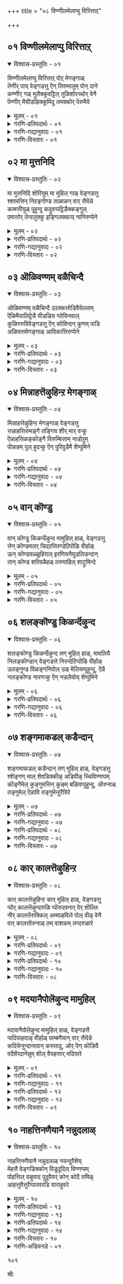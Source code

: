 +++
title = "०८ विण्णीलमेलाप्पु विरित्ताऱ्"

+++


## ०१ विण्णीलमेलाप्पु विरित्ताऱ्

<details open><summary>विश्वास-प्रस्तुतिः - ०१</summary>

विण्णीलमेलाप्पु विरित्ताऱ् पोऱ् मेगङ्गाळ्  
तॆणीर् पाय् वेङ्गडत्तु ऎन् तिरुमालुम् पोन् दाने  
कण्णीर् गळ् मुलैक्कूवट्टिल् तुळिशोरच्चोर् वेनै  
पॆण्णीर् मैयीडऴिक्कूमिदु तमक्कोर् पॆरुमैये
</details>

<details><summary>मूलम् - ०१</summary>

विण्णीलमेलाप्पु विरित्ताऱ् पोऱ् मेगङ्गाळ्  
तॆणीर् पाय् वेङ्गडत्तु ऎन् तिरुमालुम् पोन् दाने  
कण्णीर् गळ् मुलैक्कूवट्टिल् तुळिशोरच्चोर् वेनै  
पॆण्णीर् मैयीडऴिक्कूमिदु तमक्कोर् पॆरुमैये
</details>

<details><summary>गरणि-प्रतिपदार्थः - ०१</summary>

विण्=आकाशद, नीलम्=नीलिबण्णद, मेलाप्पु=मेलुकट्टन्नु, विरित्ताल् पोल्=बिव्वि हरडिद हागॆ \(इरुव\), मेघङ्गाळ्=मेघगळे, तॆळ्=तिळियाद, नीर्=तीर्थगळु, पाय्=हरियुव स्थळवाद, वेङ्गडत्तु=वॆङ्कटाचलदल्लि नॆलसिरुव ऎन्=नन्न, तिरुमालुम्=स्वामियु\(सर्वेश्वरनु\)पोन्दाने=बन्दनो? कण्णीर् हळ्=कण्णीर हनिगळु, मुलैक्कूवट्टिल्=मॊलॆगळ तुदिगळ मेलॆ, तुळिशोर=मूडिबरुवन्तॆ, शोर् वेनै=दुःखिसुत्तिरुव नन्न, पॆण् नीर् मै=हॆण्णुतनद, ईडु=अशक्तियन्नु, अऴिक्कूम्=अळिसि हाकुव, इदु=ई कार्य, तमक्कू-तमगॆ, ओर्=ऒन्दु, पॆरुमैये=महत्तादद्दो?
</details>

<details><summary>गरणि-गद्यानुवादः - ०१</summary>

आकाशक्कॆल्ला नीलिबण्णद मेलुकट्टन्नु बिच्चि हरडिद हागॆ इरुव मेघगळ्, तिळियाद तीर्थगळु हरियुव वॆङ्कटाचलदल्लि नॆलसिरुव नन्न स्वामियु बन्दनेनु? कण्णीरु मॊलॆगळ तुदिगळ मेलॆ हरिदु होगुवन्तॆ दुःखिसुत्तिरुव हॆण्णुतनद अशक्ततॆयन्नु तॊडॆदुहाकुव ई कॆलस तमगॆ दॊड्डदेनल्ल.\(१\)
</details>

<details><summary>गरणि-विस्तारः - ०१</summary>

गोदादेविगॆ आकाशद दिव्यवाद नीलियबण्ण अवळ भावीपतियाद भगवन्तन नॆनपन्नु तरुत्तदॆ. अवनल्लि अवळिगिरुव गाढवाद व्यामोह उम्मळिसुत्तदॆ. आकाशदल्लि हरडिरुव मेघगळन्नू नोडुत्ताळॆ. नीलगगनवन्नॆल्ला आवरिसि अदक्कॆ सुन्दरवाद मेलुकट्टन्नु कट्टिद हागॆ मेघगळु कण्डुबरुत्तवॆ. मेघगळन्नु कुरितु अवळु हेळुत्ताळॆ-

नीलगगनक्कॆ मेलुकट्टागि अदर अन्दवन्नु हॆच्चिसुव मेघगळे निम्मॊडनॆ नन्न ऒडॆयनाद वॆङ्कटापतियू बन्दिद्दानेनो? हॆण्णाद नन्न आशॆय पतिदेवनिगागि इल्लिय तनक हम्बलिसुत्ता, नन्न मॊलॆय कॊनॆगळू तॊयिदु तॊट्टिडुवन्तॆ धाराकारवागि कण्णीरु सुरिसुत्ता इरुव नन्नन्नु इष्टु गाढवागि परितपिसुवुदु अवनिगॆ साधुवे? कारुण्यनिधियॆम्ब अवन कीर्तिगॆ इदु तक्कद्दे? नन्न दुःखवन्नु नोडिकॊण्डु नीवादरू सुम्मनिद्दुबिडबहुदे? हॆण्णुतनद अशक्ततॆयन्नु तॊडॆदुहाकि अवळिगॆ ऒत्तासॆ माडुव कॆलस निमगागलि, भगवन्तनिगागलि दॊड्डदेनल्लवल्ला\!

९०
</details>


## ०२ मा मुत्तनिदि

<details open><summary>विश्वास-प्रस्तुतिः - ०२</summary>

मा मुत्तनिदि शॊरियुम् मा मुहिल् गाळ् वेङ्गडत्तु  
श्शामत्तिन् निऱङ्गॊण्ड ताळाळन् वार् त्तैयॆन्ने  
कामत्तीयुळ् पुहुन्दु कदुवप्पट्टिडैक्कङ्गुल्  
एमात्तोर् तॆन्ऱलुक्कु इङ्गिलक्काय् नानिरुप्पेने
</details>

<details><summary>मूलम् - ०२</summary>

मा मुत्तनिदि शॊरियुम् मा मुहिल् गाळ् वेङ्गडत्तु  
श्शामत्तिन् निऱङ्गॊण्ड ताळाळन् वार् त्तैयॆन्ने  
कामत्तीयुळ् पुहुन्दु कदुवप्पट्टिडैक्कङ्गुल्  
एमात्तोर् तॆन्ऱलुक्कु इङ्गिलक्काय् नानिरुप्पेने
</details>

<details><summary>गरणि-प्रतिपदार्थः - ०२</summary>

मा=श्रेष्ठवाद, मुत्तम्=मुत्तुगळन्नू, निदि=चिन्नवन्न्, शॊरियुम्=सुरिसुव, मा=महा, मुहिल् हाळ्=मुगिलुगळे, वेङ्गडत्तु=वॆङ्खटाचलद, शामत्तिन्=श्यामलद, निऱम् कॊण्ड=बण्णवुळ्ळ, ताळाळन्=अप्रतिम साहसिय, वार् त्तै=वर्तमान, ऎन्ने=एनादरू उण्टे?कामम्=आशॆयॆम्ब, तीयुळ्=बॆङ्कियल्लि, पुहुन्दु=प्रवेहिसि, कदुवप्पट्टु=हिंसिसल्पट्टु, इडै=नडु, कङ्गुल्=रात्रिय, एमत्तु=यामदल्लि, ओर्=ऒन्दु, तॆन्ऱलुक्कू=दक्षिणद मन्दमारुतक्कॆ, इङ्गु=इल्लि, इलक्कु=गुरि, आय्=आगि, नान्=नानु, इरुप्पेने=इरुवॆनल्ला\!
</details>

<details><summary>गरणि-गद्यानुवादः - ०२</summary>

श्रेष्ठवाद मुत्तुगळन्नू चिन्नवन्नू सुरिसुव महामुगिलुगळे वॆङ्कटाचलद श्यामलवर्णद अप्रतिमसाहसिय समाचारवेनादरू उण्टे? कामवॆम्ब बॆङ्कियल्लि नुग्गि, अदरिन्द हिंसिसल्पट्टु, नडुरात्रिय यामदल्लि तॆङ्कण तङ्गाळिगॆ गुरियागि इल्लि नानु इरुवॆनल्ला\!\(२\)
</details>

<details><summary>गरणि-विस्तारः - ०२</summary>

मुगिलिनदु सञ्चरिसुव स्वभाव. यावॊन्दु कडॆयल्लू अदु निलुकडॆयागि निल्लुवुदल्ल. ऎत्तरवाद पर्वतशिखरगळु. सॊम्पागि बॆळॆदु निन्तिरुव काडुगळू तोपुगळू अदक्कॆ मैत्रि. आ प्रदेशगळल्लि स्वल्पकाल तङ्गिद्दो इल्लवॆ अवुगळ मेलॆ निधानवागि चलिसियो तम्मल्लि तुम्बिकॊण्डिरुव नीरिन बहुभागवन्नु अवुगळ मेलॆ कुम्मारिसिबिडुवुदु अवुगळल्लि अदक्किरुव मैत्रिय कुरुहु. समुद्रद मेलॆ मुगिलु सुरिसुव दॊड्डदॊड्ड नीरिन हनिगळे मुत्तुगळागुवुवु. मुगिलु सुरिसुव सुरिमळॆ, बिरुमळॆगळिन्द भूमि सस्यसमृद्दवागुवुदु. “मुगिलु मुत्तुगळन्नू चिन्नवन्नू सुरिसुवुदु”ऎन्दु हेळुवुदु इदरिन्दले.

मळॆयमोड श्यामलवण्णवुळ्ळद्दु. भगवन्तन बण्णवू श्यामल अवनन्नु “मेघश्याम”ऎन्नुवुदु इदरिन्दले. मिञ्चु, गुडुगु, सिडिलु मळॆगळन्नु हॊत्तु, तनगॆइष्टबन्द कडॆगळल्लि सुरिसि, साहस माडुवुदु मुगिलु. अप्रतिम साहसगळन्नु नडसुत्ता भगवन्तनु विस्मयकारि ऎन्निसुत्तानॆ. हीगॆ भगवन्तनू कार्मुगिलू साम्यगळन्नु पडॆदिरुव गॆळॆयरन्तॆ.

कार्मुगिलु वॆङ्कटावलद मेलॆयू हादु होगुवुदु, दिट, आग

९१

अदु वॆङ्कटाचलनिलयनू, श्यामल वर्णदवनू, अनुपम साहसियू आद भगवन्तन समाचारवन्नु तिळिदे तिळियुवुदु ऎन्दु गोदादेविय नम्बिकॆ. मुगिलन्नु केळुत्ताळॆ- कार्मुगिले, नानु वॆङ्कटाचलपतियन्नु आशिसिद्देनॆ. अवन विरहदिन्द कामाग्नियल्लि नडुरात्रियवरॆगू बॆन्दु बसवळियुत्तेनॆ. आ बळिक तॆङ्कणद तङ्गाळिगॆ मैयॊड्डि बाधॆपडुत्तेनॆ. नन्न ई अवस्थॆयिन्द नीनु मरुकगॊळ्ळुवुदिल्लवे? ननगॆ वॆङ्कटाचलपतिय समाचारवन्नु हेळलारॆया? नन्न बाधॆयन्नु वॆङ्कटाचलपतिगॆ तिळिसि, नाविब्बरू कूडुवन्तॆ ननगॆ उपकार माडलारॆया?
</details>


## ०३ ऒळिवण्णम् वळैचिन्दै

<details open><summary>विश्वास-प्रस्तुतिः - ०३</summary>

ऒळिवण्णम् वळैचिन्दै उऱक्कत्तोडिवैयॆल्लाम्  
ऎळिमैयालिट्टॆन्नै यीडऴिय प्पोयिनवाल्  
कुळिररुविवेङ्गडत्तु ऎन् कोविन्दन् कुणम् पाडि  
अळियत्तमेगङ्गाळ् आविकात्तिरुप्पेने
</details>

<details><summary>मूलम् - ०३</summary>

ऒळिवण्णम् वळैचिन्दै उऱक्कत्तोडिवैयॆल्लाम्  
ऎळिमैयालिट्टॆन्नै यीडऴिय प्पोयिनवाल्  
कुळिररुविवेङ्गडत्तु ऎन् कोविन्दन् कुणम् पाडि  
अळियत्तमेगङ्गाळ् आविकात्तिरुप्पेने
</details>

<details><summary>गरणि-प्रतिपदार्थः - ०३</summary>

ऒळि=देहकान्तियू, वण्णम्=मैबण्णवू, वळै=कैबळॆगळू, चिन्दै=मनस्सू\(चिन्तनवू\), उऴक्कत्तोडु=निद्दॆयू सह, इवै=इवुगळु, ऎल्लाम्=ऎल्लवू, ऎळिमैयाल्=नन्न दीनतॆयिन्द, ऎन्नै=नन्नन्नु, इट्टु=निर्लक्षिसि, ईडु=नन्न सामर्थ्यवन्नु, अऴिय=अळियुवन्तॆ माडि, पोयिन=होगिबिट्टवु, आल्=नीरिन, कुळिर्=तम्पाद, अरुवि=जलपातगळुळ्ळ, वेङ्गडत्तु=वॆङ्कटाचलद,ऎन्=नन्न,कोविन्दन्=गोविन्दन, कुणम्=कल्याणगुणगळन्नु, पाडि=हाडिकॊण्डु, अळियत्त=अनुग्रहिसबल्ल, मेगङ्गाळ्=मेघगळे, आवि=जीववन्नु, कात्तिरुप्पेने=उळिसिकॊण्डिरुवॆनल्ला\!
</details>

<details><summary>गरणि-गद्यानुवादः - ०३</summary>

करुणॆयन्नु तोरबल्ल मेघगळे, देहकान्तियू मैबण्णवू, कैबळॆगळू, मनस्सू, निद्दॆयू-इवॆल्लवू नन्न दीनतॆयिन्द नन्नन्नु निर्लक्षिसि, नन्न शक्तिगुन्दिसि होगिबिट्टवु. तम्पाद नीरिन जलपातगळिरुव वॆङ्कटाचलद नन्न गोविन्दन कल्याणगुणगळन्नु हाडिकॊण्डु नन्न जीववन्नु उळिसिकॊण्डिरुवॆनल्ला\!\(३\)
</details>

<details><summary>गरणि-विस्तारः - ०३</summary>

मेघगळल्लि तेव तुम्बिदॆ. तेववन्नु आर्द्रतॆ ऎन्नुत्तारॆ. दयॆयन्नु तेवक्कॆ होलिसुत्तारॆ. आद्दरिन्द मेघगळु दयार्द्र हृदयवुळ्ळवु. भगवन्तनु दयापरिपूर्णनु. आद्दरिन्द, अवनू परिपूर्णदायार्द्र हृदयनु. मेघगळु अवन प्रतिनिधियागि मॆरॆयुत्तवॆ ऎन्दु गोदादेविय नम्बिकॆ.

गोदादेवि हेळुत्ताळॆ- दयार्द्र मेघगळे, भगवन्तनन्ने मदुवॆयागुवॆनॆम्ब महदाशॆयू अदु इन्नू कैगूडलिल्लवॆम्ब

९२

कडु सङ्कटवू नन्न मनस्सन्नु कुग्गिसिबिट्टिवॆ. मैबण्ण कुन्दिदॆ; कान्ति कन्दिदॆ, देह कृशवागिदॆ. नन्न कैबळॆगळु जारिबीळुत्तिवॆ. हीगॆ, नन्नन्नु दीनतॆयल्लू अशक्ततॆयल्लियू मुळुगिसिबिट्टु, नन्न जीवनक्कॆ उत्तेजन कॊडबहुदाद ऎल्ल शक्तिगळू नन्नन्नु निर्लक्षिसि, बिट्टुहोगिवॆ. वॆङ्कटाचलद भव्यप्रकृति सौन्दर्यद नडुवॆ शान्तवागि आनन्दवागि नॆलसिरुव नन्न प्रेमद मूर्तियाद गोविन्दन गुणगान माडिकॊण्डु ई नन्न जीववन्नु बिगिहिडिदु इट्टुकॊण्डिद्देनॆ. मेघगळे, नीनु सर्वदा कारुण्य मूर्तिगळु. नन्न ई दुस्थितियन्नु भगवन्तनल्लि अरिकॆ माडबारदे? ननगॆ अवनु ऒलियुवन्तॆ माडबारदे?
</details>


## ०४ मिन्नाहत्तॆऴुहिन्ऱ मेगङ्गाळ्

<details open><summary>विश्वास-प्रस्तुतिः - ०४</summary>

मिन्नाहत्तॆऴुहिन्ऱ मेगङ्गाळ् वेङ्गडत्तु  
त्तन्नाहत्तिरुमङ्गै तङ्गिय शीर् मार् वऱ्कु  
ऎन्नाहत्तिळङ्कॊङ्गै विरुम्बित्ताम् नाडोऱुम्  
पॊन्नाहम् पुल् हुदऱ्कु ऎन् पुरिवुडैमै शॆप्पुमिने
</details>

<details><summary>मूलम् - ०४</summary>

मिन्नाहत्तॆऴुहिन्ऱ मेगङ्गाळ् वेङ्गडत्तु  
त्तन्नाहत्तिरुमङ्गै तङ्गिय शीर् मार् वऱ्कु  
ऎन्नाहत्तिळङ्कॊङ्गै विरुम्बित्ताम् नाडोऱुम्  
पॊन्नाहम् पुल् हुदऱ्कु ऎन् पुरिवुडैमै शॆप्पुमिने
</details>

<details><summary>गरणि-प्रतिपदार्थः - ०४</summary>

मिन्=मिञ्चु, आहत्तु=देहदल्लि, ऎऴुहिन्ऱ=काणिसुव, मेघङ्गाळ्=मेघगळे, वेङ्गडत्तु=वॆङ्कटाचलदल्लि, तन्=तन्न, आहम्=हृदय\(वक्षस्थलदल्लि\), तिरुमङ्गै=श्रीदेवियु, तङ्गिय=नॆलसिरुव, शीर्=श्रेष्ठवाद, मार् वऱ्कु=ऎदॆयुळ्ळ स्वामिगॆ, ऎन्=नन्न, आहत्तु=ऎदॆय, इळ=ऎळॆय, कॊङ्गै=मॊलॆगळु, ताम्=तावु, विरुम्बि=आशॆयिन्द, नाळ् तोऱुम्=दिनदिनवू, पॊन्=सॊबगिनिन्द कूडिद, आहम्=ऎदॆयॊडनॆ, पुल् हुदऱ्कु=ऒन्दागिसुव विषयदल्लि, ऎन्=नन्न, पुरिवुडैमै=आशॆयॆम्बुदन्नु, शॆप्पुमिने=हेळिरि.
</details>

<details><summary>गरणि-गद्यानुवादः - ०४</summary>

देहदल्लि मिञ्चन्नु तोर्पडिसुव मेघगळे, वॆङ्कटाचलदल्लि तन्न वक्षस्थलदल्लि श्रीदेवि नॆलसिरुव श्रेष्ठवाद ऎदॆयुळ्ळ स्वामिगॆ नन्न ऎदॆय ऎळॆय मॊलॆगळु आशॆयिन्द दिनदिनवू, सॊबगिनिन्द कूडिद ऎदॆयॊडनॆ कूडिसबेकॆन्दु नन्न आशॆयॆम्बुदन्नु तिळियपडिसिरि.\(४\)
</details>

<details><summary>गरणि-विस्तारः - ०४</summary>

गोदादेवि मेघगळन्नु प्रार्थिसुत्ताळॆ- मिञ्चन्नु हॊळॆसुव मेघगळे, वॆङ्कटाचलदल्लि नॆलसिरुव भगवन्तनु श्रीदेवियन्ने तन्न वक्षस्थलदल्लि इरिसिकॊण्डु अदर श्रेष्ठतॆयन्नु हॆच्चिसिकॊण्डिद्दानॆ. नन्न ऎदॆयल्लि ऎळॆय मॊलॆगळन्नु इट्टुकॊण्डिद्देनॆ. अवु दिनदिनक्कू वृद्धियागुत्ता सॊबगन्नु हॆच्चिसुत्तिवॆ. ई नन्न ऎदॆयन्नु भगवन्तन भव्यवाद ऎदॆगॆ कूडिसबेकॆन्दू, भगवन्तन आलिङ्गन सुखवन्नु अनुभविसबेकॆम्ब महदाशॆ. अदु दिनदिनक्कू हॆच्चुत्तिदॆ. ई विषयवन्नु भगवन्तनिगॆ तिळिसुत्तीरा?

९३
</details>


## ०५ वान् कॊण्डु

<details open><summary>विश्वास-प्रस्तुतिः - ०५</summary>

वान् कॊण्डु किळर्न्दॆऴुन्द मामुहिल् हाळ्, वेङ्गडत्तु  
त्तेन् कॊण्डमलर् चिदऱत्तिरण्डेऱिपॊऴि वीर्हाळ्  
ऊन् कॊण्डवळ्ळुहिराल् इरणियनैयुडलिडन्दान्  
तान् कॊण्ड शरिवळैहळ् तरुमाहिल् शाट्रुमिन्दे
</details>

<details><summary>मूलम् - ०५</summary>

वान् कॊण्डु किळर्न्दॆऴुन्द मामुहिल् हाळ्, वेङ्गडत्तु  
त्तेन् कॊण्डमलर् चिदऱत्तिरण्डेऱिपॊऴि वीर्हाळ्  
ऊन् कॊण्डवळ्ळुहिराल् इरणियनैयुडलिडन्दान्  
तान् कॊण्ड शरिवळैहळ् तरुमाहिल् शाट्रुमिन्दे
</details>

<details><summary>गरणि-प्रतिपदार्थः - ०५</summary>

वान्=आकाशवन्नॆल्ला, कॊण्डु=नुङ्गुवन्तॆ आवरिसिकॊण्डु, किळर्न्दु=कोपदिन्द, ऎऴुन्द=ऎद्दु बन्दिरुव\(ऎद्दिरुव\) मा मुहिल् हाळ्=महामुगिलुगळे, वेङ्गडत्तु=वॆङ्कटाचलद मेलॆ, तेन्=जेनन्नु, कॊण्ड=तुम्बिकॊण्डिरुव, मलर्=हूगळु, चिदऱ=नाशवागुवन्तॆ\(छिद्रवागुवन्तॆ\) तिरण्डु=तॆरॆतॆरॆयागि\(ऒट्टॊट्टागि\), एऱि=बॆट्टद मेल्भागक्कॆ एरि, पॊऴिवीर्हाळ्=मळॆयन्नु सुरिसुववरे, वळ्=शक्तिपूर्णवाद, उहिराल्=उगुरुगळिन्द, ऊन् कॊण्ड=मांसमज्जॆगळिन्द पुष्टवाद, इरणियनै=हिरण्यकशिपुविन, उडल्=ऒडलन्नु, इडन्दान्=सीळि संहरिसिद, भगवन्तनु, तान्=तानु, कॊण्ड=तॆगॆदुकॊण्ड, शरिवळैहळ्=कैबळॆगळन्नु, तरुमाहिल्=हिन्दिरुगिसिकॊडुवन्तॆ, शाट्रुमिनो=तिळिसिरि.
</details>

<details><summary>गरणि-गद्यानुवादः - ०५</summary>

आकाशवन्नॆल्ला नुङ्गिबिडुवन्तॆ आवरिसिकॊण्डु कोपदिन्द ऎद्दिरुव महामुगिलुगळे वॆङ्कटाचलद मेलॆ जेनन्नु तुम्बिकॊण्डिरुव हूगळॆल्ला चॆदरि हाळागुवन्तॆ तॆरॆतॆरॆयागि बॆट्टद मेल्भागक्कॆ एरि, बिरुसुमळॆयन्नु सुरिसुव काळमेघगळे, शक्तिपूर्णवाद उगुरुगळिन्द मांसमज्जॆगळिन्द पुष्टवाद हिरण्यकशिपुविन ऒडलन्नु सीळिसंहरिसिद भगवन्तनु तानु\(नन्निन्द\) तॆगॆदुकॊण्डिरुव \(नन्न\) कैबळॆगळन्नु ननगॆ हिन्तिरुगिसिकॊडुवन्तॆ भगवन्तनिगॆ तिळिसिरि\(सारि हेळिरि\). \(५\)
</details>

<details><summary>गरणि-विस्तारः - ०५</summary>

वॆङ्कटेश्वरनु सुन्दरवाद स्वादुवाद प्रकृतिय नडुवॆ आनन्दिसुत्ता इद्दरॆ, गोदादेविय नॆनपादरू अवनिगॆ हेगॆ बन्दीतु? कार्मुगिलु अवळिगॆ ऒळ्ळॆय गॆळॆय. अवळ परवागि ईग वॆङ्कटाचलपतिय बळिगॆ दूतनागि होगुवुदक्कॆ अदु सिद्धवागिदॆ. आदरॆ, वॆङ्कटाचलपतिय आलस्यवन्नु कण्डु कार्मुगिलिगॆ कोपबन्दिदॆ. भगवन्तनिगॆ इम्बुगॊडुव सन्निवेशवन्ने हाळु माडिबिट्टरॆ, आगलारदरू गोदादेविय नॆनपु बन्दीतो? हीगॆ योचिसि, कार्मुगिलु तॆरॆतॆरॆयागि वॆङ्कटाचलद मेलक्कॆ एरि, अदन्ने नुङ्गिबिडुवुदो ऎम्बन्थ कोपवन्नु तोर्पडिसुत्ता, अदर मेलॆ बॆळॆदु रम्यवागिरुव, जेनन्नु सुरिसुत्तिरुव सुन्दरवाद हूगळन्नॆल्ला चॆदरिसि हाळुमाडुवन्तॆ बिरुसुमळॆ सुरिसुत्तदॆ. गोदादेविय सङ्कटवन्नु तप्पिसुवुदक्कॆ बेरॆ उपायविल्लदॆ, भगवन्तन मनस्सन्नु अदु आ दिसॆयल्लि ऒलिसलारदॆ हीगॆ माडिरुवुदु गोदादेविय मेलॆ कार्मुगिलिगॆ ऎष्टु कनिकर\!

९४

गोदादेवि कार्मुगिलिगॆ वॆङ्कटाचलद सौन्दर्यवन्नु हाळुमाडॆन्नलिल्ल. “भगवन्तनु तॆगॆदुकॊण्ड नन्न कैबळॆगळन्नु ननगॆ हिन्तिरुगिसि कॊडहेळु”-ऎन्नुत्ताळॆ. इदु बहळ चमत्कारदिन्द कूडिद वाक्य. भगवन्त अवळ बळिगॆ बरलिल्लवल्ला. अवळन्नु मदुवॆयागलिल्लवल्ला, अवन सामीप्य अवळिगॆ सिक्कलिल्लवल्ला ऎन्दु अवळिगॆ बहळ सङ्कट. दुःखदिन्द अवळ मैबडवायितु. कैबळॆगळु कैयिन्द जारिबिद्दु होदवु. हीगादद्दु भगवन्तन उपेक्षॆयिन्दलल्लवे? कैबळॆगळु तनगॆ इल्लदॆ होदद्दु भगवन्तनिन्दले अल्लवे? आद्दरिन्द “भगवन्तने अवुगळन्नु कॊण्डुहोद”ऎन्दु अवळ भावनॆ. ईगलादरू भगवन्त अवळ बळिगॆ बन्दरॆ, अवळ दुःखवन्नु नीगिसि, मनस्सिगॆ हर्षवन्नुण्टु माडिदरॆ, आग अवळ मै ऎन्दिनन्तॆ आगुवुदु, कैबळॆगळन्नु तॊट्टरॆ, अवु आग जारि होगुवुदिल्ल. आद्दरिन्द, भगवन्तने अवळ कैबळॆगळन्नु हिन्तिरुगिसिकॊट्टनॆन्तले आगुत्तदॆ. इष्टु अवळ मातिनल्लि अडगिरुव अर्थ ऎन्निसुत्तदॆ.
</details>


## ०६ शलङ्कॊण्डु किळर्न्दॆऴुन्द

<details open><summary>विश्वास-प्रस्तुतिः - ०६</summary>

शलङ्कॊण्डु किळर्न्दॆऴुन्द तण् मुहिल् हाळ्, मावलियै  
निलङ्कॊण्डान् वेङ्गडत्ते निरन्देऱिप्पॊऴि वीर्हाळ्  
उलङ्गुण्ड विळङ्गनिपोल् उळ् मॆलियप्पुहुन्दु, ऎन्नै  
नलङ्कॊण्ड नारणऱ्कु ऎन् नडलैयोय् शॆप्पुमिने
</details>

<details><summary>मूलम् - ०६</summary>

शलङ्कॊण्डु किळर्न्दॆऴुन्द तण् मुहिल् हाळ्, मावलियै  
निलङ्कॊण्डान् वेङ्गडत्ते निरन्देऱिप्पॊऴि वीर्हाळ्  
उलङ्गुण्ड विळङ्गनिपोल् उळ् मॆलियप्पुहुन्दु, ऎन्नै  
नलङ्कॊण्ड नारणऱ्कु ऎन् नडलैयोय् शॆप्पुमिने
</details>

<details><summary>गरणि-प्रतिपदार्थः - ०६</summary>

शलम्=नीरन्नु, कॊण्डु=हीरिकॊण्डु, किळर्न्दु=जिगिदु, ऎऴुन्द=ऎद्द, तण्=तम्पादम् मुहिल् हाळ्=मुगिलुगळे, मावलियै=महाबलियिन्द, निलम्=भूमियन्नु, कॊण्डान्=पडॆदुकॊण्डवन, वेङ्गडत्ते=वॆङ्कटाचलवन्नु, निरन्दु=तुम्बिकॊण्डु, एऱि=मेलॆ हत्ति, पॊऴिवीर्हाळ्=मळॆयन्नु सुरिसुव मेघगळे, उलङ्गु=क्रिमिगळु, उण्ड=उण्डु मिगिसिद, विळङ्गॆनि पोल्=बेलद हण्णिन हागॆ, उळ्=अन्तरङ्गवन्नु, मॆलि=कृशवागि होगुवन्तॆ, पुहुन्दु=प्रवेशिसि, ऎन्नै=नन्न, नलम्=अन्दवन्नु, कॊण्ड=आकर्षिसिबिट्ट, नारणऱ्कु=नारायणनिगॆ, ऎन्=नन्न, नडलै=दुःखद, नोय्=यातनॆयन्नु, शॆप्पुमिने=तिळियहेळिरि.
</details>

<details><summary>गरणि-गद्यानुवादः - ०६</summary>

नीरन्नु हीरिकॊण्डुआ\(ल्लिन्द\)जिगिदु ऎद्द तम्पाद मुगिलुगळे, महाबलियिन्द भूमियन्नु पडॆदुकॊण्डवन वॆङ्कटगिरियन्नु आवरिसिकॊण्डु मेलेरि मळॆयन्नु सुरिसुव मेघगळे, क्रिमिगळु उण्डु मिगिसिद
</details>

<details><summary>गरणि-विस्तारः - ०६</summary>

९५

बेलद हण्णिन हागॆ नन्न अन्तरङ्गवन्नु प्रवेशिसि नन्न अदवन्ने कळॆदुबिट्ट नारायणनिगॆ, नन्न दुःखद यातनॆयन्नु तिळियहेळिरि.\(६\)

रसदिन्दलू, रुचियिन्दलू, वासनॆयिन्दलू कूडिद बेलद हण्णिनॊळक्कॆ सूक्ष्मक्रिमि प्रवेशिसि हण्णन्नु ऒणगिसिबिडुत्तदॆ. हागॆये, यौवनद सॊबगिनिन्दलू, देहकान्तियिन्दलू, प्रेमरसदिन्दलू तुम्बि तुळुकुत्तिद्द गोदादेविय देहवन्नु कान्तिहीनवागि, कृशवागुवन्तॆयू, विरहदिन्द सङ्कटपडुवन्तॆयू माडिद्दु अणुगळल्लि अणुवागि अवळ अन्तरङ्गवन्नु प्रवेशिसिद भगवन्तने. गोदादेवि इदन्नु अरितिद्दाळॆ. आ श्रीमन्नारायणनिगॆ तन्न यातनॆयॆष्टॆम्बुदन्नु तिळिसबेकॆन्दु कार्मुगिलन्नु प्रार्थिसुत्ताळॆ.

गोदादेविगॆ वामन, त्रिविक्रम अवतारगळॆन्दरॆ अच्चुमॆच्चु. एनू अरियद पुट्ट वटुवागि महादानियॆनिसिकॊण्ड बलिचक्रवर्तिल्लि बेडिद्दू अल्पवाद मूरडि नॆलवन्नु वामन मूर्तियागि, दानवन्नु स्वीकरिसिद बळिक अदन्नु पडॆदुकॊन्द अद्भुत रीतियन्नु तोरिसुवुदु त्रिविक्रमनागि.

अन्तरङ्गदल्लि भगवन्तनु नॆलॆसिद्दानॆ ऎम्ब अरिवु बन्दरॆ, मनुष्यनु अदन्नु साधिसिकॊण्डु भगवन्तनन्नु तन्नल्लिये काणलु सर्वप्रयत्न माडबेकु. प्रयत्न हॆच्चिदष्टू आशॆ हॆच्चुत्तदॆ. भगवन्तनन्नु साक्षात्कार माडिकॊळ्ळुववरॆगॆ ई आशॆगॆ निलुकडॆयिरुवुदिल्ल. ई सत्यांशवन्नु गोदादेवि सूचिसुत्तिद्दाळॆ ऎन्दु तिळिदवरु हेळुत्तारॆ.
</details>


## ०७ शङ्गमाकडल् कडैन्दान्

<details open><summary>विश्वास-प्रस्तुतिः - ०७</summary>

शङ्गमाकडल् कडैन्दान् तण् मुहिल् हाळ्, वेङ्गडत्तु  
श्शॆङ्गण् माल् शेवडिक्कीऴ् अडिवीऴ् च्चिविण्णप्पम्  
कॊङ्गैमेल् कुङ्गुमत्तिन् कुऴम् बऴियप्पुहुन्दु, ऒरुनाळ्  
तङ्गुमेल् ऎन्नावि तङ्गुमॆन्ऱुरैयिरे
</details>

<details><summary>मूलम् - ०७</summary>

शङ्गमाकडल् कडैन्दान् तण् मुहिल् हाळ्, वेङ्गडत्तु  
श्शॆङ्गण् माल् शेवडिक्कीऴ् अडिवीऴ् च्चिविण्णप्पम्  
कॊङ्गैमेल् कुङ्गुमत्तिन् कुऴम् बऴियप्पुहुन्दु, ऒरुनाळ्  
तङ्गुमेल् ऎन्नावि तङ्गुमॆन्ऱुरैयिरे
</details>

<details><summary>गरणि-प्रतिपदार्थः - ०७</summary>

शङ्गम्=शङ्खगळन्नुळ्ळ, माकडल्=महाकडलन्नु, कडैन्दान्=कडॆद भगवन्तन, तण्=तम्पाद, मुहिल् हाळ्=मुगिलुगळे, वेङ्गडत्तु=वॆङ्कटाचलद, शॆम् कण्=सुन्दरवाद कण्णुगळुळ्ळ, माल्=भगवन्तन, शे अडि कीऴ्=कॆम्पनॆय \(कोमलवाद\) पादतलदल्लि, अडिवीऴ् च्चि=पादसेवकळागिरुववळ विण्णप्पम्=बिन्नह\(एनॆन्दरॆ\), कॊङ्गैमेल्=नन्न मॊलॆगळ मेलॆ,\(लेपिसिकॊण्डिरुव\), कुङ्गुमत्तिन्=कुङ्कुमद कुळम्बु=लेपनवु, अऴिय=अळिसि होगुवन्तॆ, पुहुन्दु=नन्नन्नु सेरि\(आलिङ्गिसिकॊण्डु\), ऒरुनाळ्=ऒन्दु दिन मात्रवे
</details>

<details><summary>गरणि-गद्यानुवादः - ०७</summary>

९६
</details>

<details><summary>गरणि-प्रतिपदार्थः - ०८</summary>

तङ्गुमेल्=नन्नॊडनॆ तङ्गि इरुवुदादरॆ, ऎन्=नन्न, आवि=प्राण, तङ्गुम्=उळियुवुदु, ऎन्ऱु=ऎन्दु, उरैयिरे=विवरिसि तिळिसि.
</details>

<details><summary>गरणि-गद्यानुवादः - ०८</summary>

शङ्खगळन्नुळ्ळ महाकडलन्नु कडॆद भगवन्तन तम्पाद मुगिलुगळे वॆङ्कटाचलद सॊबगिन कण्णुगळ स्वामिय कॆम्पाद कोमल पादतलदल्लि पादसेवकिय अरिकॆयाद “नन्न मॊलॆगळ मेलॆ लेपिसिकॊण्डिरुव कुङ्कुमद लेपनवु अळिसिहोगुवन्तॆ नन्नॊडनॆ सेरि ऒन्दुदिनद मट्टिगॆ तङ्गिरुवुदादरॆ नन्न जीव उळियुवुदु”ऎन्दु विवरिसि तिळिसि.\(७\)
</details>

<details><summary>गरणि-विस्तारः - ०७</summary>

भगवन्तन आगमनक्कागि कादु कादु गोदादेवि बळलिद्दाळॆ. अवन अगलिकॆयिन्द बसवळिदिद्दाळॆ. अवनिल्लद अवळ जीवन व्यर्थवॆन्दु अवळिगॆ मनवरिकॆयागिदॆ. अवनन्नु बरमाडिकॊळ्ळुवुदक्कागि ऎल्लॆल्ल बगॆयल्लू सिद्धतॆगळन्नु माडिकॊण्डिद्दाळॆ. भगवन्तन बळिगॆ मेलिन्द मेलॆ बेरॆबेरॆयवरिन्द हेळिकळुहिसिद्दाळॆ. भगवन्तनु बरले इल्ल. तन्न कडॆगॆ दृष्टियन्नादरू हरिसुत्तानो इल्लवो, अवळिगॆ तिळियदु. आदरू, इन्नॊन्दु सल तन्न अरिकॆयन्नु भगवन्तन बळिगॆ कळुहिसि कादु, नोडोण ऎन्दु योचिसि, ई पाशुरद अरिकॆयन्नु कळुहिसुत्तिद्दाळॆ. ऒन्दु दिनद मट्टिगॆ भगवन्तनु तन्नॊडनॆ कूडिकॊण्डु इद्दरॆ साकु. अष्टरिन्दले अवळ जीव उळियुवुदु. आग अदु अवळिगॆ व्यर्थ जीवनवॆनिसदु. सार्थकवादद्दे आगुत्तदॆ. करुणाळुवाद भक्तवत्सलनाद भगवन्तनु अष्टुमात्र अवळ मेलॆ दयॆ तोरलारने?
</details>


## ०८ कार् कालत्तॆऴुहिन्ऱ

<details open><summary>विश्वास-प्रस्तुतिः - ०८</summary>

कार् कालत्तॆऴुहिन्ऱ कार् मुहिल् हाळ्, वेङ्गडत्तु  
प्पोर् कालत्तॆऴुन्दरुळि प्पॊरुदवनार् पेर् शॊल्लि  
नीर् कालत्तॆरुक्किल् अम्माऴविले पोल् वीऴ् वेनै  
वार् कालत्तॊरुनाळ् तम् वाशकम् तन्दरुळारे
</details>

<details><summary>मूलम् - ०८</summary>

कार् कालत्तॆऴुहिन्ऱ कार् मुहिल् हाळ्, वेङ्गडत्तु  
प्पोर् कालत्तॆऴुन्दरुळि प्पॊरुदवनार् पेर् शॊल्लि  
नीर् कालत्तॆरुक्किल् अम्माऴविले पोल् वीऴ् वेनै  
वार् कालत्तॊरुनाळ् तम् वाशकम् तन्दरुळारे
</details>

<details><summary>गरणि-प्रतिपदार्थः - ०९</summary>

कार् कालत्तु=मळॆगालदल्लि, वेङ्गडत्तु=वॆङ्कटाचलद मेलॆ, ऎऴुहिन्ऱ=मूडिबरुव, कार् मुहिल् हाळ्=कार्मुगिलुगळे, पोर् कालत्तु=युद्धद कालदल्लि, ऎऴुन्दरुळि=बिजय माडिसि, पॊरुदवनार्=युद्ध माडुववन, पेर्=हॆसरन्नु, शॊल्लि=हेळि, नीर् कालत्तु=मळॆगालद, ऎरुक्किल्=नाशदल्लि, अम्=सुन्दरवाद, पऴम्=हण्णाद इलैपोल्=ऎलॆय हागॆ, वीऴ् वेनै=उदुरि बीळुत्तिरुव ननगॆ, वार् कालत्तु=ऒप्पवागिरुव कालद, ऒरुनाळ्=ऒन्दु दिन
</details>

<details><summary>गरणि-गद्यानुवादः - ०९</summary>

९७
</details>

<details><summary>गरणि-प्रतिपदार्थः - १०</summary>

तम्=तम्म\(अवनिगॆ सम्बन्धिसिद\) वाचहम्=मातन्नु\(सुद्दियन्नु\), तन्दु=तन्दु, अरुळाले=कृपॆ माडलाररॆ.
</details>

<details><summary>गरणि-गद्यानुवादः - १०</summary>

मळॆगालदल्लि वॆङ्कटाचलद मेलॆ मूडिबरुव कार्मुगिलुगळे, युद्धकालदल्लि बिजय माडिसि युद्धमाडुववन हॆसरन्नु हेळि मळॆगालद नाशदल्लि सुन्दरवाद हण्णॆलॆय हागॆ उदुरि बीळुत्तिरुव ननगॆ ऒप्पवागिरुव कालद ऒन्दुदिन तनगॆ सम्बन्धिसिद सुद्दियन्नु तन्दु कृपॆमाडलारॆरो?\(८\)
</details>

<details><summary>गरणि-विस्तारः - ०८</summary>

गोदादेवि तन्न प्रियतमनाद भगवन्तन बरविगागि कादुकॊण्डिद्दाळष्टॆ. अवनल्लि तन्न दैन्यद अरिकॆगळन्नु मेलिन्द मेलॆ हेळि कळुहिसुत्तिद्दाळॆ. हिन्दिन पाशुरदल्लि इदुवरॆगॆ अवळ इष्टार्थनॆरवेरदॆ, बेसऎअवॆष्टॆन्दु विवरिसिद्दाळॆ. ऒन्दु दिनद मट्टिगादरू भगवन्त अवळ बळिगॆ बन्दु अवळॊडनॆ कूडि इरदिद्दरॆ, अवळु बदुकिरुवुदे दुस्तर ऎन्दिद्दाळॆ. ईग हेळुत्ताळॆ- भगवन्तनु तन्न बळिगॆ बरुववरॆगू अवन दिव्यनाम सङ्कीर्तनॆ माडिकॊण्डु तन्न प्राणवन्नु बिगिहिडिदु इट्टुकॊण्डिरुत्तेनॆ, ऎन्नुत्ताळॆ. इदरल्लि अडगिरुव तत्त्ववे इल्लिय वैशिष्ट्य. भक्तनादवनु तन्न बाळन्नु हेगॆ सागिसबेकु ऎम्बुदन्नु इदु सूचिसुत्तदॆ. भगवन्तनन्नु कूडुववरॆगॆ नामसङ्कीर्तनॆये मार्ग.

युद्धकाल बन्दाग, समुद्रक्कॆ सेतुवॆ कट्टि, लङ्कॆगॆ होगि युद्धकळक्कॆ बिजय माडिसि, रावणनन्नु ऎदुरिसि, दिट्टतनदिन्द होराडि अवनन्नु कॊन्द कीर्तिय रामावतारद सूचनॆ इल्लिदॆ.

सुन्दरवाद ऎलॆ हॆण्णॆलॆय हागॆ उदुरि बीळबेकादरॆ, अदु ऎन्थ कष्टद परित्शितियन्नु ऎदुरिसबेकु\! गोदादेविय स्थितिहागिदॆयन्तॆ भगवन्तन अगलिकॆयू, बरुवनॆम्ब निरीक्षॆय निराशॆयू इदक्कॆ मूल.
</details>


## ०९ मदयानैपोलॆऴुन्द मामुहिल्

<details open><summary>विश्वास-प्रस्तुतिः - ०९</summary>

मदयानैपोलॆऴुन्द मामुहिल् हाळ्, वेङ्गडत्तै  
प्पदियाहवाऴ् वीर्हाळ् पाम्बणैयान् वार् त्तैयॆन्ने  
कदियॆन्ऱुन्दानावान् करुतादु, ओर् पॆण् कॊडियै  
वदैशॆय्दानॆन्नुम् शॊल् वैयहत्तार् मदियारे
</details>

<details><summary>मूलम् - ०९</summary>

मदयानैपोलॆऴुन्द मामुहिल् हाळ्, वेङ्गडत्तै  
प्पदियाहवाऴ् वीर्हाळ् पाम्बणैयान् वार् त्तैयॆन्ने  
कदियॆन्ऱुन्दानावान् करुतादु, ओर् पॆण् कॊडियै  
वदैशॆय्दानॆन्नुम् शॊल् वैयहत्तार् मदियारे
</details>

<details><summary>गरणि-प्रतिपदार्थः - ११</summary>

मदम् यानै=मदिसिद आनॆय, पोल्=हागॆ, ऎऴुन्द=मूडिरुव, मा मुहिल् हाळ्=महामुगिलुगळे, वेङ्गडत्तै=वॆङ्कटाचलवन्नु, पदि=वासस्थान, आह=आगि, वाऴ् वीर्हाळ्=बाळुत्तिरुववरे, पाम्बु=हावन्नु, अणैयान्=हासुगॆयागि उळ्ळवन=वार् त्तै=वर्तमान, ऎन्ने=एनू इल्लवे?
</details>

<details><summary>गरणि-गद्यानुवादः - ११</summary>

९८
</details>

<details><summary>गरणि-प्रतिपदार्थः - १२</summary>

तान्=भगवन्तनु, ऎन्ऱुम्=यावागलू, गति=गति, आवान्=आगुत्तानॆ\(ऎम्बुदन्नु\) करुतादु=चिन्तिसदॆ, ओर्=ऒब्बळु, पॆण् कॊडियै=हॆण्णुमगळन्नु, वदैशॆय्दान्=वधॆ माडिदनु, ऎन्नुम्=ऎम्ब, शॊल्=अपवादवन्नु, वैयहत्तार्=भूलोकदल्लि वासिसुववरु, मदियारे=तिळियलाररे?
</details>

<details><summary>गरणि-गद्यानुवादः - १२</summary>

मदिसिद आनॆय हागॆ मूडिबरुत्तिरुव महामेघगळे, वॆङ्कटाचलवन्ने मनॆयागि माडिकॊण्डिरुववरे, हावन्नु हासुगॆयागि उळ्ळवन सुद्दि एनू इल्लवे? भगवन्तनु यावागलू गतियागुत्तानॆ- ऎम्बुदन्नु मरॆतु ऒब्ब हॆण्णुमगळन्नु वधॆ माडिदनु”ऎम्ब अपवादवन्नु भूलोकद जन नुडियलाररे?\(९\)
</details>

<details><summary>गरणि-विस्तारः - ०९</summary>

ऎत्तरवाद बॆट्टगळन्नु आश्रयिसिकॊण्डिरुवू, बॆट्टगळ मेलॆ बलवागि मळॆगरॆयुवुदू मेघगळ स्वभाव. कार्मुगिलुगळु तॆरॆतॆरॆयागि मूडिबरुवाग अवु नाना आकृतिगळागि तोरिबरुत्तवॆ, अवुगळ दॊड्ड गात्रवू करियबण्णवू मदिसिद आनॆय नॆनपु तरुत्तदॆ.

भगवन्तनिगॆ “शरणागतवत्सल”, “आश्रितरक्षक” ऎम्ब बिरुदु. “नन्नन्ने गति ऎन्दु नम्बिदवनन्नु ऎल्ल कालदल्लू रक्षिसुत्तेनॆ”ऎम्बुदु भगवन्तन आश्वासनॆ. आदरॆ, अवनन्ने गतियॆन्दू प्राणवॆन्दू नम्बिरुव गोदादेविय विषयदल्लि इदुवरॆगॆ अदु निजवागलिल्ल. अवळ बळिगॆ भगवण्टनु बरदॆ होदरॆ, अवळु बदुकिरुवुदे दुस्तर. अवळु सत्तळॆन्दरॆ, भगवन्तनु तानुकॊट्ट वचनवन्नुताने पालिसलिल्लवॆन्दू, नम्बिदवर कैबिडॆनॆम्बुदन्नु अवनुमरॆतुबिट्टनॆन्दू, अवळ मरणक्कॆ अवने कारणनॆन्दू जन आडिकॊळ्ळुवुदक्कॆ अवकाशवागुवुदल्ल\! भगवन्त अदक्कॆ अवकाश कॊडदन्तॆ गोदादेविय बळिगॆ बेगलॆ बरबेकॆन्दु गोदादेविय बयकॆ.
</details>


## १० नाहत्तिनणैयानै नन्नुदलाळ्

<details open><summary>विश्वास-प्रस्तुतिः - १०</summary>

नाहत्तिनणैयानै नन्नुदलाळ् नयन्दुरैशॆय्  
मेहत्तै वेङ्गडिक्कोन् विडुदूदिल् विण्णप्पम्  
पोहत्तिल् वऴुवाद पुदुवैयर् कोन् कोदै तमिऴ्  
आहत्तुवैत्तुरैप्पारवरडि याराहुवरे
</details>

<details><summary>मूलम् - १०</summary>

नाहत्तिनणैयानै नन्नुदलाळ् नयन्दुरैशॆय्  
मेहत्तै वेङ्गडिक्कोन् विडुदूदिल् विण्णप्पम्  
पोहत्तिल् वऴुवाद पुदुवैयर् कोन् कोदै तमिऴ्  
आहत्तुवैत्तुरैप्पारवरडि याराहुवरे
</details>

<details><summary>गरणि-प्रतिपदार्थः - १३</summary>

नल्=ऒळ्ळॆय, नुदलाळ्=मुखवुळ्ळवळाद, पोहत्तिल्=प्रापञ्चिक सुखभोगगळल्लि, वऴुवाद=जारिबीळद, पुदुवैयर् कोन्=श्रीविल्लिपुत्तूरिनवरिगॆ यजमाननॆनिसिद श्रीविष्णुचित्तर, कोदै=गोदादेवियु, नाहत्तिन्=अनन्तनन्नु, अणैयानै=हासुगॆयागि उळ्ळवनाद, वेङ्गडक्कोन्=तिरुमलॆय ऒडॆयनन्नु, नयन्दु=आशिसि, उरै शॆय्=अरिकॆ माडुवन्तॆ
</details>

<details><summary>गरणि-गद्यानुवादः - १३</summary>

९९
</details>

<details><summary>गरणि-प्रतिपदार्थः - १४</summary>

मेहत्तै=मेघवन्नु, विडुतूदिल्=दूतनागि कळुहिसिद, विण्णप्पम्=बिन्नहवाद, तमिऴ्=तमिळिन ई पाशुरगळन्नु, आहत्तु=हृदयदल्लि, वैत्तु=इट्टुकॊण्डु, उरैप्पार् अवर्=अरितुकॊण्डवरु, अडियार्=किङ्कररु, आहुवरे=आगुत्तारॆ.
</details>

<details><summary>गरणि-गद्यानुवादः - १४</summary>

ऒळ्ळॆय मुखवुळ्ळवळू, प्रापञ्चिक सुखभोगगळल्लि जारिबीळद श्रीविल्लिपुत्तूरिनवर यजमाननॆनिसिद मगळू आद गोदादेवियु अनन्तनन्नु हासुगॆयागि उळ्ळवनाद तिरुमलॆय स्वामियन्नु आशिसि, अरिकॆमाडुवन्तॆ मोडवन्नु दूतनागि कळुहिसिद बिन्नहवाद तमिळिन ई पाशुरगळन्नु, हृदयदल्लिट्टुकॊण्डु अरितुकॊण्डवरु\(भगवन्तन\) पादसेवकरे आगुत्तारॆ.\(१०\)
</details>

<details><summary>गरणि-विस्तारः - १०</summary>

सामान्यवागि सौन्दर्यवन्नू यौवनवन्नू पडॆदिरुव स्त्रीगॆ प्रापञ्चिक सुखभोगगळॆल्लवू बेकॆन्निसुत्तदॆ. अवळ दिनचरियू अवळ गमनवू यावागलू अत्तकडॆये हरियुत्तदॆ. इदु स्वाभाविक. आदरॆ, अवळ हुट्टु बॆळवणिगॆय सन्निवेशदिन्दलू, अवळ जन्मान्तर संस्कारदिन्दलू, दैवकृपॆयिन्दलू अवळ आशोत्तरगळल्लि व्यत्यासगळु कण्डुबरुत्तवॆ. गोदादेवि इदक्कॆ ऒन्दु निदर्शन. अवळु हुट्टिद्दु तुलसिय पातियल्लि-अयोनिजॆयागि.बॆळॆदद्दु, परिशुद्धवाद अपरूप मानवन जीवन नडसुत्तिद्द देवब्राह्मणनाद विष्णुचित्तर बळि. प्रापञ्चिकद कडॆगॆ मनस्सन्नु ओलिसदॆ, सदा भगवन्तन सेवॆयल्लियू, अध्ययन अध्यापनदल्लियू कालकळॆयुत्तिद्दवरु विष्णुचित्तरु. भगवन्तन सेवॆगॆन्दे हूदोटवन्नु बॆळॆसिदरु. भगवन्तनिगागिये तुलसि मत्तु हूविन मालिकॆयन्नु प्रतिदिनवू कट्टि समर्पिसुत्तिद्दरु. ई संस्कार, सन्निवेशगळ नडुवॆ बॆळॆद गोदादेविगॆ भगवन्तनल्ले निलुकडॆयाद मनस्सु बन्तु. समाजद कट्टुपाडिगू, वयस्सिगू तक्कन्तॆ अवळु मदुवॆयागबेकल्ल\! मानवळागि हुट्टिद्दरू मानवन कैहिडियॆनॆन्दू, भगवन्तने तनगॆ पतियॆन्दू दृढवागि नम्बि, हागॆये फणतॊट्टु, अदन्नु साधिसिकॊळ्ळलु सर्वप्रयत्न नडसिदळू देवि. अवळ प्रयत्नगळल्लि “मेघदूत” वू ऒन्दु. अवळ कोरिकॆयन्तॆ भगवन्तनन्नु पतियागि पडॆदुकॊळ्ळुव मुन्न, अदन्नु साधिसुत्तिरुव कालदल्लि, विरहदिन्द कृशवादळु. जीविसिरुवुदे दुस्तरवॆन्दु भाविसिदळु. सङ्कटगळन्नु अनुभविसिदळु. आदरॆ, दृढवाद नम्बिकॆयिन्द, भगवन्तनु तन्न कैहिडिदे हिडियुवनॆम्ब भरवसॆयिन्द, भगवन्तन नामस्मरणॆयिन्दलू, नामसङ्कीर्तनॆयिन्दलू तन्न जीववन्नु निगिहिडिदुकॊण्डिद्दळु. भगवन्तन नामस्मरणॆ माडुत्तले तन्न जीववन्नु सवॆसबेकॆन्दू, अदे सार्थकवाद मार्गवॆन्तलू, तन्न गुरियन्नु साधिसुवुदक्कॆ अदे सरळवाद क्रमवॆन्तलू ई तिरुमॊऴि सूचिसुत्तदॆ. ई तिरुमॊऴिय पाशुरगळन्नु चॆन्नागि अरितुकॊण्डु अदर गुट्टन्नु मनन माडुववनु भगवन्तन अडियाळागुत्तानॆ. बदुकिरुवागलू अवनु सात्विकनाद सद्भक्तनागुवुदल्लदॆ, अवनु गतिसिद बळिक, यमबाधॆगॆ

१००

अवकाशविल्लदन्तॆ, अवनु भगवन्तनन्नु सेरि, अवन नित्यकिङ्करनागुत्तानॆ. इदे ई तिरुमॊऴिय फलश्रुति.
</details>

<details><summary>गरणि-अडियनडे - ०१</summary>

विण्, मा, ऒळि, मिन्, वान्, शलम्, शङ्गम्, मद, नाहत्तु, \(शिन्दुरम्\)
</details>

१०१

श्रीः